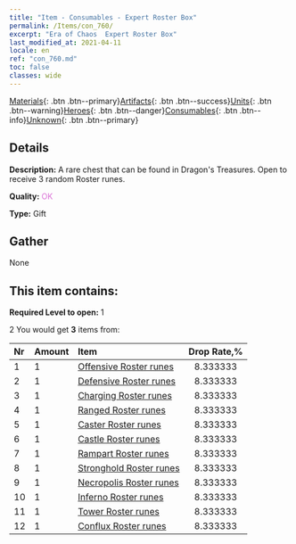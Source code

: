 ```yaml
---
title: "Item - Consumables - Expert Roster Box"
permalink: /Items/con_760/
excerpt: "Era of Chaos  Expert Roster Box"
last_modified_at: 2021-04-11
locale: en
ref: "con_760.md"
toc: false
classes: wide
---
```

 [Materials](/Items/){: .btn .btn--primary}[Artifacts](/Items/Artifacts/){: .btn .btn--success}[Units](/Items/Units/){: .btn .btn--warning}[Heroes](/Items/Heroes/){: .btn .btn--danger}[Consumables](/Items/Consumables/){: .btn .btn--info}[Unknown](/Items/Unknown/){: .btn .btn--primary}

## Details
 **Description:** A rare chest that can be found in Dragon's Treasures. Open to receive 3 random Roster runes.

 **Quality:** <span style="color: #DA70D6">OK</span>

 **Type:** Gift

## Gather

  None

## This item contains:

 **Required Level to open:** 1

 2 You would get **3** items  from:

  | Nr | Amount |     Item    | Drop Rate,% |
  |:---|:-------|:------------|:---------:|
  | 1 | 1 | [Offensive Roster runes](/Items/con_734/) | 8.333333 | 
  | 2 | 1 | [Defensive Roster runes](/Items/con_739/) | 8.333333 | 
  | 3 | 1 | [Charging Roster runes](/Items/con_741/) | 8.333333 | 
  | 4 | 1 | [Ranged Roster runes](/Items/con_742/) | 8.333333 | 
  | 5 | 1 | [Caster Roster runes](/Items/con_746/) | 8.333333 | 
  | 6 | 1 | [Castle Roster runes](/Items/con_752/) | 8.333333 | 
  | 7 | 1 | [Rampart Roster runes](/Items/con_753/) | 8.333333 | 
  | 8 | 1 | [Stronghold Roster runes](/Items/con_754/) | 8.333333 | 
  | 9 | 1 | [Necropolis Roster runes](/Items/con_755/) | 8.333333 | 
  | 10 | 1 | [Inferno Roster runes](/Items/con_777/) | 8.333333 | 
  | 11 | 1 | [Tower Roster runes](/Items/con_785/) | 8.333333 | 
  | 12 | 1 | [Conflux Roster runes](/Items/con_791/) | 8.333333 | 
